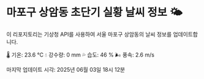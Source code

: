 
# 마포구 상암동 초단기 실황 날씨 정보 🌤️

이 리포지토리는 기상청 API를 사용하여 서울 마포구 상암동의 날씨 정보를 업데이트합니다. 

🌡️ 기온: 23.6 ℃
💧 강수량: 0 mm
💦 습도: 46 %
🌬️ 풍속: 2.6 m/s

마지막 업데이트 시각: 2025년 06월 03일 18시 12분    
